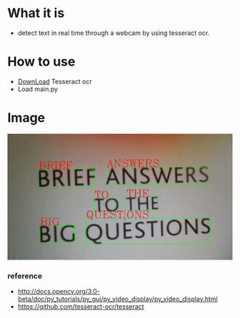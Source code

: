 # What it is
+ detect text in real time through a webcam by using tesseract ocr.

# How to use
+ [DownLoad](https://tesseract-ocr.github.io/tessdoc/Downloads.html) Tesseract ocr
+ Load main.py

# Image
![](./img.png)


### reference 
+ http://docs.opencv.org/3.0-beta/doc/py_tutorials/py_gui/py_video_display/py_video_display.html
+ https://github.com/tesseract-ocr/tesseract
